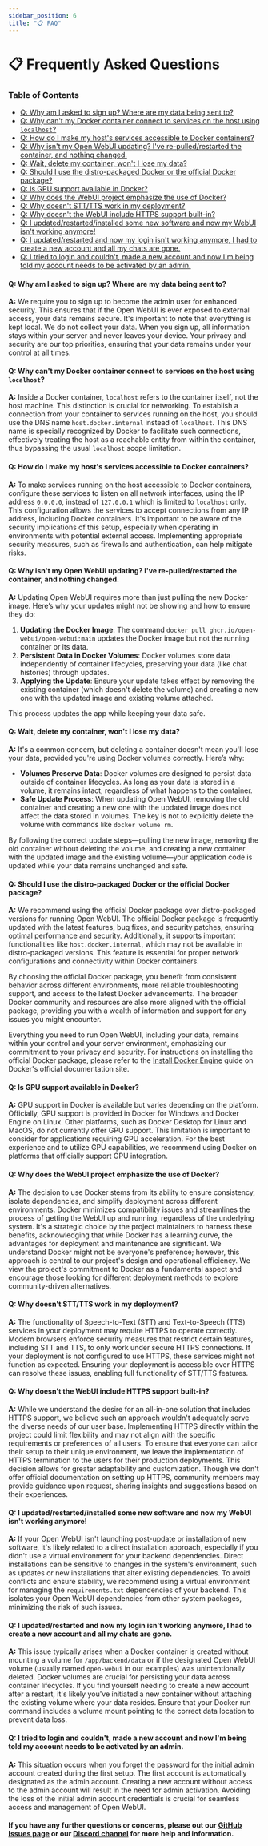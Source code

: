 ```yaml
---
sidebar_position: 6
title: "📋 FAQ"
---
```


# 📋 Frequently Asked Questions

### Table of Contents

- [Q:  Why am I asked to sign up? Where are my data being sent to?](#q-why-am-i-asked-to-sign-up-where-are-my-data-being-sent-to)
- [Q: Why can't my Docker container connect to services on the host using `localhost`?](#q-why-cant-my-docker-container-connect-to-services-on-the-host-using-localhost)
- [Q: How do I make my host's services accessible to Docker containers?](#q-how-do-i-make-my-hosts-services-accessible-to-docker-containers)
- [Q: Why isn't my Open WebUI updating? I've re-pulled/restarted the container, and nothing changed.](#q-why-isnt-my-open-webui-updating-ive-re-pulledrestarted-the-container-and-nothing-changed)
- [Q: Wait, delete my container, won't I lose my data?](#q-wait-delete-my-container-wont-i-lose-my-data)
- [Q: Should I use the distro-packaged Docker or the official Docker package?](#q-should-i-use-the-distro-packaged-docker-or-the-official-docker-package)
- [Q: Is GPU support available in Docker?](#q-is-gpu-support-available-in-docker)
- [Q: Why does the WebUI project emphasize the use of Docker?](#q-why-does-the-webui-project-emphasize-the-use-of-docker)
- [Q: Why doesn't STT/TTS work in my deployment?](#q-why-doesnt-stttts-work-in-my-deployment)
- [Q: Why doesn't the WebUI include HTTPS support built-in?](#q-why-doesnt-the-webui-include-https-support-built-in)
- [Q: I updated/restarted/installed some new software and now my WebUI isn't working anymore!](#q-i-updatedrestartedinstalled-some-new-software-and-now-my-webui-isnt-working-anymore)
- [Q: I updated/restarted and now my login isn't working anymore, I had to create a new account and all my chats are gone.](#q-i-updatedrestarted-and-now-my-login-isnt-working-anymore-i-had-to-create-a-new-account-and-all-my-chats-are-gone)
- [Q: I tried to login and couldn't, made a new account and now I'm being told my account needs to be activated by an admin.](#q-i-tried-to-login-and-couldnt-made-a-new-account-and-now-im-being-told-my-account-needs-to-be-activated-by-an-admin)

#### **Q: Why am I asked to sign up? Where are my data being sent to?**

**A:** We require you to sign up to become the admin user for enhanced security. This ensures that if the Open WebUI is ever exposed to external access, your data remains secure. It's important to note that everything is kept local. We do not collect your data. When you sign up, all information stays within your server and never leaves your device. Your privacy and security are our top priorities, ensuring that your data remains under your control at all times.

#### **Q: Why can't my Docker container connect to services on the host using `localhost`?**  

**A:** Inside a Docker container, `localhost` refers to the container itself, not the host machine. This distinction is crucial for networking. To establish a connection from your container to services running on the host, you should use the DNS name `host.docker.internal` instead of `localhost`. This DNS name is specially recognized by Docker to facilitate such connections, effectively treating the host as a reachable entity from within the container, thus bypassing the usual `localhost` scope limitation.

#### **Q: How do I make my host's services accessible to Docker containers?**  

**A:** To make services running on the host accessible to Docker containers, configure these services to listen on all network interfaces, using the IP address `0.0.0.0`, instead of `127.0.0.1` which is limited to `localhost` only. This configuration allows the services to accept connections from any IP address, including Docker containers. It's important to be aware of the security implications of this setup, especially when operating in environments with potential external access. Implementing appropriate security measures, such as firewalls and authentication, can help mitigate risks.

#### **Q: Why isn't my Open WebUI updating? I've re-pulled/restarted the container, and nothing changed.**

**A:** Updating Open WebUI requires more than just pulling the new Docker image. Here’s why your updates might not be showing and how to ensure they do:

1. **Updating the Docker Image**: The command `docker pull ghcr.io/open-webui/open-webui:main` updates the Docker image but not the running container or its data.
2. **Persistent Data in Docker Volumes**: Docker volumes store data independently of container lifecycles, preserving your data (like chat histories) through updates.
3. **Applying the Update**: Ensure your update takes effect by removing the existing container (which doesn't delete the volume) and creating a new one with the updated image and existing volume attached.

This process updates the app while keeping your data safe.

#### **Q: Wait, delete my container, won't I lose my data?**

**A:** It's a common concern, but deleting a container doesn't mean you'll lose your data, provided you're using Docker volumes correctly. Here’s why:

- **Volumes Preserve Data**: Docker volumes are designed to persist data outside of container lifecycles. As long as your data is stored in a volume, it remains intact, regardless of what happens to the container.
- **Safe Update Process**: When updating Open WebUI, removing the old container and creating a new one with the updated image does not affect the data stored in volumes. The key is not to explicitly delete the volume with commands like `docker volume rm`.

By following the correct update steps—pulling the new image, removing the old container without deleting the volume, and creating a new container with the updated image and the existing volume—your application code is updated while your data remains unchanged and safe.

#### **Q: Should I use the distro-packaged Docker or the official Docker package?**

**A:** We recommend using the official Docker package over distro-packaged versions for running Open WebUI. The official Docker package is frequently updated with the latest features, bug fixes, and security patches, ensuring optimal performance and security. Additionally, it supports important functionalities like `host.docker.internal`, which may not be available in distro-packaged versions. This feature is essential for proper network configurations and connectivity within Docker containers.

By choosing the official Docker package, you benefit from consistent behavior across different environments, more reliable troubleshooting support, and access to the latest Docker advancements. The broader Docker community and resources are also more aligned with the official package, providing you with a wealth of information and support for any issues you might encounter.

Everything you need to run Open WebUI, including your data, remains within your control and your server environment, emphasizing our commitment to your privacy and security. For instructions on installing the official Docker package, please refer to the [Install Docker Engine](https://docs.docker.com/engine/install/) guide on Docker's official documentation site.

#### **Q: Is GPU support available in Docker?**

**A:** GPU support in Docker is available but varies depending on the platform. Officially, GPU support is provided in Docker for Windows and Docker Engine on Linux. Other platforms, such as Docker Desktop for Linux and MacOS, do not currently offer GPU support. This limitation is important to consider for applications requiring GPU acceleration. For the best experience and to utilize GPU capabilities, we recommend using Docker on platforms that officially support GPU integration.

#### **Q: Why does the WebUI project emphasize the use of Docker?**

**A:** The decision to use Docker stems from its ability to ensure consistency, isolate dependencies, and simplify deployment across different environments. Docker minimizes compatibility issues and streamlines the process of getting the WebUI up and running, regardless of the underlying system. It's a strategic choice by the project maintainers to harness these benefits, acknowledging that while Docker has a learning curve, the advantages for deployment and maintenance are significant. We understand Docker might not be everyone's preference; however, this approach is central to our project's design and operational efficiency. We view the project's commitment to Docker as a fundamental aspect and encourage those looking for different deployment methods to explore community-driven alternatives.

#### **Q: Why doesn't STT/TTS work in my deployment?**

**A:** The functionality of Speech-to-Text (STT) and Text-to-Speech (TTS) services in your deployment may require HTTPS to operate correctly. Modern browsers enforce security measures that restrict certain features, including STT and TTS, to only work under secure HTTPS connections. If your deployment is not configured to use HTTPS, these services might not function as expected. Ensuring your deployment is accessible over HTTPS can resolve these issues, enabling full functionality of STT/TTS features.

#### **Q: Why doesn't the WebUI include HTTPS support built-in?**

**A:** While we understand the desire for an all-in-one solution that includes HTTPS support, we believe such an approach wouldn't adequately serve the diverse needs of our user base. Implementing HTTPS directly within the project could limit flexibility and may not align with the specific requirements or preferences of all users. To ensure that everyone can tailor their setup to their unique environment, we leave the implementation of HTTPS termination to the users for their production deployments. This decision allows for greater adaptability and customization. Though we don't offer official documentation on setting up HTTPS, community members may provide guidance upon request, sharing insights and suggestions based on their experiences.

#### **Q: I updated/restarted/installed some new software and now my WebUI isn't working anymore!**

**A:** If your Open WebUI isn't launching post-update or installation of new software, it's likely related to a direct installation approach, especially if you didn't use a virtual environment for your backend dependencies. Direct installations can be sensitive to changes in the system's environment, such as updates or new installations that alter existing dependencies. To avoid conflicts and ensure stability, we recommend using a virtual environment for managing the `requirements.txt` dependencies of your backend. This isolates your Open WebUI dependencies from other system packages, minimizing the risk of such issues.

#### **Q: I updated/restarted and now my login isn't working anymore, I had to create a new account and all my chats are gone.**

**A:** This issue typically arises when a Docker container is created without mounting a volume for `/app/backend/data` or if the designated Open WebUI volume (usually named `open-webui` in our examples) was unintentionally deleted. Docker volumes are crucial for persisting your data across container lifecycles. If you find yourself needing to create a new account after a restart, it's likely you've initiated a new container without attaching the existing volume where your data resides. Ensure that your Docker run command includes a volume mount pointing to the correct data location to prevent data loss.

#### **Q: I tried to login and couldn't, made a new account and now I'm being told my account needs to be activated by an admin.**

**A:** This situation occurs when you forget the password for the initial admin account created during the first setup. The first account is automatically designated as the admin account. Creating a new account without access to the admin account will result in the need for admin activation. Avoiding the loss of the initial admin account credentials is crucial for seamless access and management of Open WebUI.

#### If you have any further questions or concerns, please out our [GitHub Issues page](https://github.com/open-webui/open-webui/issues) or our [Discord channel](https://discord.gg/5rJgQTnV4s) for more help and information.
